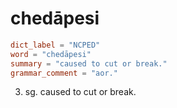 # chedāpesi

``` toml
dict_label = "NCPED"
word = "chedāpesi"
summary = "caused to cut or break."
grammar_comment = "aor."
```

3. sg. caused to cut or break.

